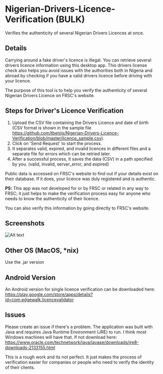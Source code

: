 # Nigerian-Drivers-Licence-Verification (BULK)
Verifies the authenticity of several Nigerian Drivers Licences at once. 

## Details
Carrying around a fake driver's licence is illegal. You can retrieve several drivers licence information using this desktop app. This drivers license check also helps you avoid issues with the authorities both in Nigeria and abroad by checking if you have a valid drivers licence before driving with your licence.

The purpose of this tool is to help you verify the authenticity of several Nigerian Drivers Licence on FRSC's website. 

## Steps for Driver's Licence Verification
1. Upload the CSV file containing the Drivers Licence and date of birth (CSV format is shown in the sample file https://github.com/tbenjis/Nigerian-Drivers-Licence-Verification/blob/master/licence_sample.csv).
2. Click on 'Send Request' to start the process.
3. It separates valid, expired, and invalid licences in different files and a separate file for errors which can be retried later.
3. After a successful process, it saves the data (CSV) in a path specified by you. (valid, invalid, server_error, and expired)

Public data is accessed on FRSC's website to find out if your details exist on their database. If it does, your licence was duly registered and is authentic.

<b>PS:</b> This app was not developed for or by FRSC or related in any way to FRSC; it just helps to make the verification process easy for anyone who needs to know the authenticity of their licence.

You can also verify this information by going directly to FRSC's website.

## Screenshots
![Alt text](https://github.com/tbenjis/Nigerian-Drivers-Licence-Verification/blob/master/app_screen_desktop.png?raw=true)

## Other OS (MacOS, *nix)
Use the .jar version

## Android Version
An Android version for single licence verification can be downloaded here: https://play.google.com/store/apps/details?id=com.edgewalk.licencevalidator

## Issues
Please create an issue if there's a problem. The application was built with Java and requires Java Runtime Environment (JRE) to run. I think most Windows machines will have that. If not download here: https://www.oracle.com/technetwork/java/javase/downloads/jre8-downloads-2133155.html

This is a rough work and its not perfect. It just makes the process of verification easier for companies or people who need to verify the identity of their clients.
